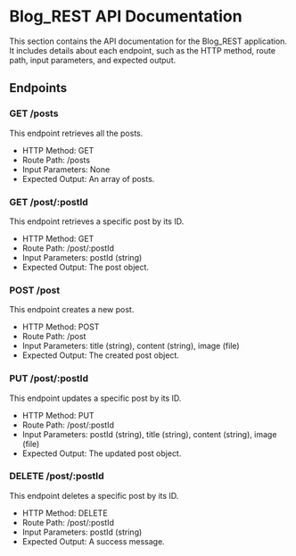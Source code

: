 # Blog_REST API Documentation

This section contains the API documentation for the Blog_REST application. It includes details about each endpoint, such as the HTTP method, route path, input parameters, and expected output.

## Endpoints

### GET /posts

This endpoint retrieves all the posts.

- HTTP Method: GET
- Route Path: /posts
- Input Parameters: None
- Expected Output: An array of posts.

### GET /post/:postId

This endpoint retrieves a specific post by its ID.

- HTTP Method: GET
- Route Path: /post/:postId
- Input Parameters: postId (string)
- Expected Output: The post object.

### POST /post

This endpoint creates a new post.

- HTTP Method: POST
- Route Path: /post
- Input Parameters: title (string), content (string), image (file)
- Expected Output: The created post object.

### PUT /post/:postId

This endpoint updates a specific post by its ID.

- HTTP Method: PUT
- Route Path: /post/:postId
- Input Parameters: postId (string), title (string), content (string), image (file)
- Expected Output: The updated post object.

### DELETE /post/:postId

This endpoint deletes a specific post by its ID.

- HTTP Method: DELETE
- Route Path: /post/:postId
- Input Parameters: postId (string)
- Expected Output: A success message.
